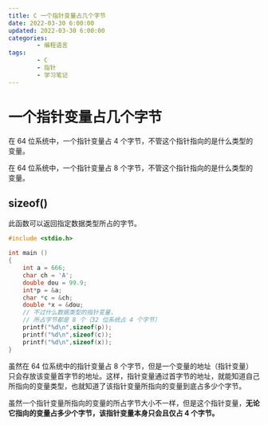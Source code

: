 ```yaml
---
title: C 一个指针变量占几个字节
date: 2022-03-30 6:00:00
updated: 2022-03-30 6:00:00
categories:
        - 编程语言
tags:
        - C
        - 指针
        - 学习笔记
---
```


# 一个指针变量占几个字节

在 64 位系统中，一个指针变量占 4 个字节，不管这个指针指向的是什么类型的变量。

在 64 位系统中，一个指针变量占 8 个字节，不管这个指针指向的是什么类型的变量。

## sizeof()

此函数可以返回指定数据类型所占的字节。

```c
#include <stdio.h>

int main ()
{
    int a = 666;
    char ch = 'A';
    double dou = 99.9;
    int*p = &a;
    char *c = &ch;
    double *x = &dou;
    // 不过什么数据类型的指针变量，
    // 所占字节都是 8 个（32 位系统占 4 个字节）
    printf("%d\n",sizeof(p));
    printf("%d\n",sizeof(c));
    printf("%d\n",sizeof(x));
}
```

虽然在 64 位系统中的指针变量占 8 个字节，但是一个变量的地址（指针变量）只会存放该变量首字节的地址。这样，指针变量通过首字节的地址，就能知道自己所指向的变量类型，也就知道了该指针变量所指向的变量到底占多少个字节。

虽然一个指针变量所指向的变量的所占字节大小不一样，但是这个指针变量，**无论它指向的变量占多少个字节，该指针变量本身只会且仅占 4 个字节。**

